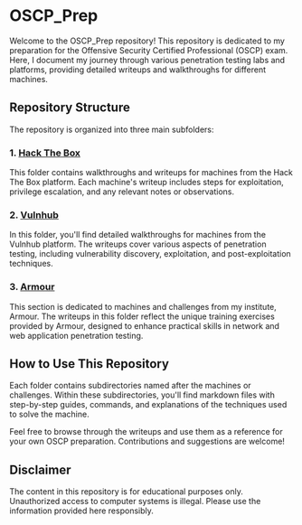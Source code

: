 # OSCP_Prep

Welcome to the OSCP_Prep repository! This repository is dedicated to my preparation for the Offensive Security Certified Professional (OSCP) exam. Here, I document my journey through various penetration testing labs and platforms, providing detailed writeups and walkthroughs for different machines.

## Repository Structure

The repository is organized into three main subfolders:

### 1. [Hack The Box](./Writeups/Hack%20The%20Box/)
This folder contains walkthroughs and writeups for machines from the Hack The Box platform. Each machine's writeup includes steps for exploitation, privilege escalation, and any relevant notes or observations.

### 2. [Vulnhub](./Writeups/vulnhub/)
In this folder, you'll find detailed walkthroughs for machines from the Vulnhub platform. The writeups cover various aspects of penetration testing, including vulnerability discovery, exploitation, and post-exploitation techniques.

### 3. [Armour](./Writeups/Armour/)
This section is dedicated to machines and challenges from my institute, Armour. The writeups in this folder reflect the unique training exercises provided by Armour, designed to enhance practical skills in network and web application penetration testing.

## How to Use This Repository

Each folder contains subdirectories named after the machines or challenges. Within these subdirectories, you'll find markdown files with step-by-step guides, commands, and explanations of the techniques used to solve the machine.

Feel free to browse through the writeups and use them as a reference for your own OSCP preparation. Contributions and suggestions are welcome!

## Disclaimer

The content in this repository is for educational purposes only. Unauthorized access to computer systems is illegal. Please use the information provided here responsibly.
